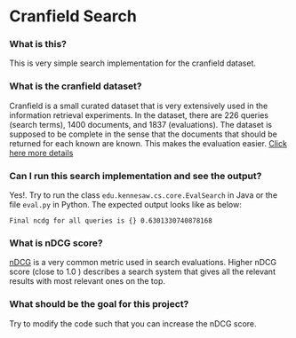 # Cranfield Search 

### What is this?
This is very simple search implementation for the cranfield dataset.

### What is the cranfield dataset?
Cranfield is a small curated dataset that is very extensively used in the information retrieval experiments.
In the dataset, there are 226 queries (search terms), 1400 documents, and 1837 (evaluations).
The dataset is supposed to be complete in the sense that the documents that should be returned for each known are known.
This makes the evaluation easier. [Click here more details](http://ir.dcs.gla.ac.uk/resources/test_collections/cran/)

### Can I run this search implementation and see the output?
Yes!. Try to run the class `edu.kennesaw.cs.core.EvalSearch` in Java or the file `eval.py` in Python. The expected output looks like as below:
```text
Final ncdg for all queries is {} 0.6301330740878168
```

### What is nDCG score?
[nDCG](https://en.wikipedia.org/wiki/Discounted_cumulative_gain) is a very common metric used in search evaluations. 
Higher nDCG score (close to 1.0 ) describes a search system that gives all the relevant results with most relevant ones on the top.

### What should be the goal for this project?

Try to modify the code such that you can increase the nDCG score. 